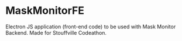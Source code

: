 # MaskMonitorFE
Electron JS application (front-end code) to be used with Mask Monitor Backend. Made for Stouffville Codeathon.
